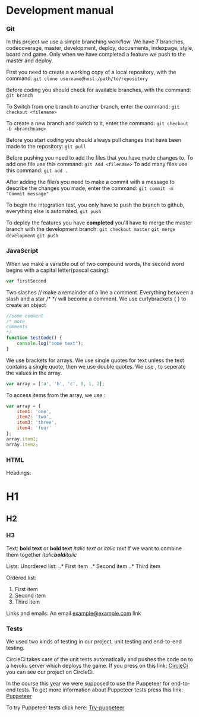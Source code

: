 # Development manual

### Git
In this project we use a simple branching workflow. We have 7 branches, codecoverage, master, development, deploy, docuements, indexpage, style, board and game. Only when we have completed a feature we push to the master and deploy.

First you need to create a working copy of a local repository, with the command:
`git clone username@host:/path/to/repository`

Before coding you should check for available branches, with the command:
`git branch`

To Switch from one branch to another branch, enter the command:
`git checkout <filename>`

To create a new branch and switch to it, enter the command:
`git checkout -b <branchname>`

Before you start coding you should always pull changes that have been made to the repository:
`git pull`

Before pushing you need to add the files that you have made changes to.
To add one file use this command:
`git add <filename>`
To add many files use this command:
`git add .`

After adding the file/s you need to make a commit with a message to describe the changes you made, enter the command:
`git commit -m "Commit message"`

To begin the integration test, you only have to push the branch to github, everything else is automated.
`git push`

To deploy the features you have **completed** you'll have to merge the master branch with the development branch:
`git checkout master`
`git merge development`
`git push`

### JavaScript
When we make a variable out of two compound words, the second word begins with a capital letter(pascal casing): 
```javascript
var firstSecond
```
Two slashes // make a remainder of a line a comment.
Everything between a slash and a star /* */ will become a comment.
We use curlybrackets { } to create an object

```javascript
//some comment 
/* more
comments
*/
function testCode() {
    console.log("some text");
}
```
We use brackets for arrays.
We use single quotes for text unless the text contains a single quote, then we use double quotes.
We use , to seperate the values in the array.

```javascript
var array = ['a', 'b', 'c', 0, 1, 2];
```
To access items from the array, we use :

```javascript
var array = {
    item1: 'one',
    item2: 'two',
    item3: 'three',
    item4: 'four'
};
array.item1;
array.item2;
```


### HTML

Headings:
# H1
## H2
### H3

Text:
**bold text** or __bold text__
*italic text* or _italic text_
If we want to combine them together
_Italic**bold**italic_

Lists:
Unordered list:
..* First item
..* Second item
..* Third item

Ordered list:
1. First item
2. Second item
3. Third item

Links and emails:
An email <example@example.com> link

### Tests
We used two kinds of testing in our project, unit testing and end-to-end testing.

CircleCi takes care of the unit tests automatically and pushes the code on to a heroku server which deploys the game.
If you press on this link: [CircleCi](https://circleci.com/gh/SoftwareSquad) you can see our project on CircleCi.

In the course this year we were supposed to use the Puppeteer for end-to-end tests. To get more information about Puppeteer tests press this link: [Puppeteer](https://github.com/GoogleChrome/puppeteer/blob/master/README.md)

To try Puppeteer tests click here: [Try-puppeteer](https://try-puppeteer.appspot.com/?fbclid=IwAR2lS8HyOa50UntPr5ywcyvSb_ANwEQNB0etPPlGSCAZoL4sC02Nyoco30c)




